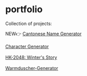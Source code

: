 # portfolio
Collection of projects:

NEW👉 <a href="https://amicia.github.io/portfolio/cantogen/">Cantonese Name Generator</a>
<br><br>
<a href="https://amicia.github.io/portfolio/character-generator/">Character Generator</a>
<br><br>
<a href="https://amicia.github.io/portfolio/HK-2048/intro.html">HK-2048: Winter's Story</a>
<br><br>
<a href="https://amicia.github.io/portfolio/warmduscher/">Warmduscher-Generator</a>

<!--<a href="https://amicia.github.io/portfolio/web-animations/">Web Animations</a>-->
